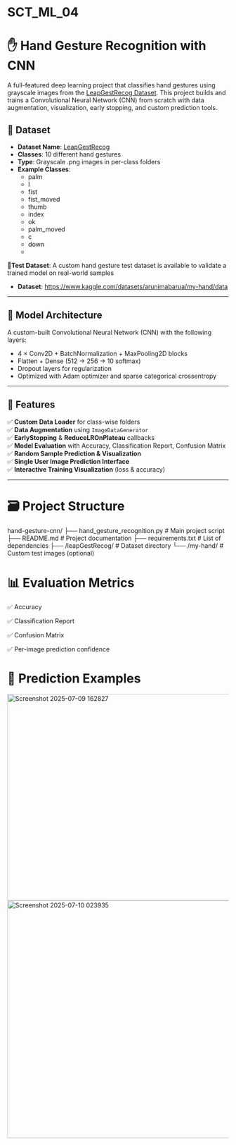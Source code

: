 # SCT_ML_04
# ✋ Hand Gesture Recognition with CNN

A full-featured deep learning project that classifies hand gestures using grayscale images from the [LeapGestRecog Dataset](https://www.kaggle.com/datasets/gti-upm/leapgestrecog). This project builds and trains a Convolutional Neural Network (CNN) from scratch with data augmentation, visualization, early stopping, and custom prediction tools.

## 📂 Dataset

- **Dataset Name**: [LeapGestRecog](https://www.kaggle.com/datasets/gti-upm/leapgestrecog)
- **Classes**: 10 different hand gestures
- **Type**: Grayscale .png images in per-class folders
- **Example Classes**:
  - palm
  - I
  - fist
  - fist_moved
  - thumb
  - index
  - ok
  - palm_moved
  - c
  - down
  - 
**📂Test Dataset**: A custom hand gesture test dataset is available to validate a trained model on real-world samples

- **Dataset**: https://www.kaggle.com/datasets/arunimabarua/my-hand/data

---

## 🧠 Model Architecture

A custom-built Convolutional Neural Network (CNN) with the following layers:

- 4 × Conv2D + BatchNormalization + MaxPooling2D blocks
- Flatten + Dense (512 → 256 → 10 softmax)
- Dropout layers for regularization
- Optimized with Adam optimizer and sparse categorical crossentropy

---

## 🚀 Features

✅ **Custom Data Loader** for class-wise folders  
✅ **Data Augmentation** using `ImageDataGenerator`  
✅ **EarlyStopping** & **ReduceLROnPlateau** callbacks  
✅ **Model Evaluation** with Accuracy, Classification Report, Confusion Matrix  
✅ **Random Sample Prediction & Visualization**  
✅ **Single User Image Prediction Interface**  
✅ **Interactive Training Visualization** (loss & accuracy)  

---



# 🗃️ Project Structure

hand-gesture-cnn/
├── hand_gesture_recognition.py     # Main project script
├── README.md                       # Project documentation
├── requirements.txt                # List of dependencies
├── /leapGestRecog/                 # Dataset directory
└── /my-hand/                       # Custom test images (optional)

# 📊 Evaluation Metrics
✅ Accuracy

✅ Classification Report

✅ Confusion Matrix

✅ Per-image prediction confidence

# 🧪 Prediction Examples
<img width="1120" height="469" alt="Screenshot 2025-07-09 162827" src="https://github.com/user-attachments/assets/93464522-0c8d-4f7c-b96e-6aaf6f0148cc" />
<img width="1274" height="539" alt="Screenshot 2025-07-10 023935" src="https://github.com/user-attachments/assets/884b2b1a-0b39-41f8-be4d-7f50fc5a0b46" />





